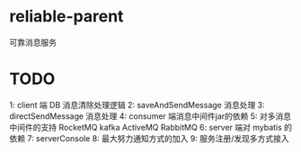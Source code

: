 # reliable-parent
可靠消息服务


# TODO
1:  client 端 DB 消息清除处理逻辑
2:  saveAndSendMessage 消息处理
3:  directSendMessage 消息处理
4:  consumer 端消息中间件jar的依赖
5:  对多消息中间件的支持 RocketMQ kafka ActiveMQ RabbitMQ
6:  server 端对 mybatis 的依赖
7:  serverConsole
8:  最大努力通知方式的加入
9:  服务注册/发现多方式接入